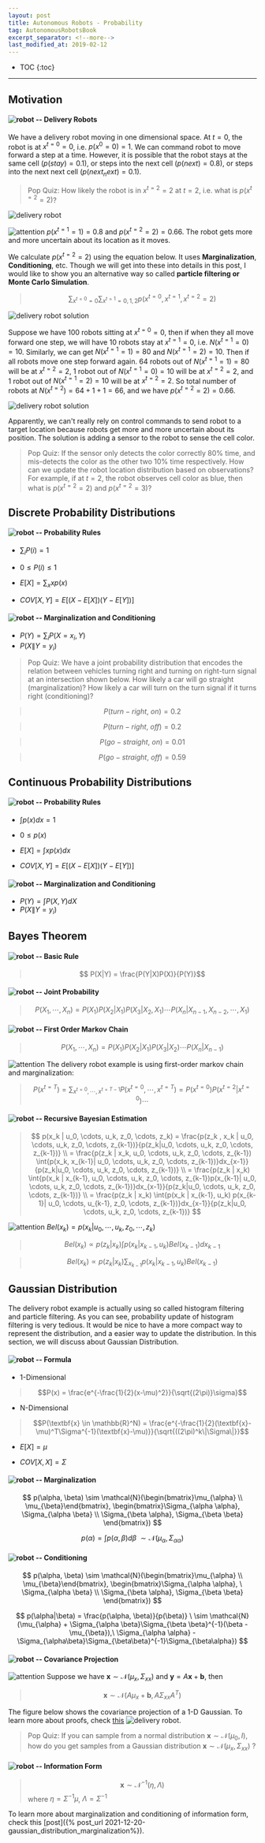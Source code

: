 ```yaml
---
layout: post
title: Autonomous Robots - Probability
tag: AutonomousRobotsBook
excerpt_separator: <!--more-->
last_modified_at: 2019-02-12
---
```

<!--more-->

* TOC
{:toc}

---
## Motivation

#### ![robot]({{site.baseurl}}/images/robot.png) -- Delivery Robots
We have a delivery robot moving in one dimensional space. At $t = 0$, the robot is at
$x^{t=0} = 0$, i.e. $p(x^0 = 0) = 1$. We can command robot to move forward a step at
a time. However, it is possible that the robot stays at the same
cell ($p(stay) = 0.1$), or steps into the next cell ($p(next) = 0.8$), or steps into
the next next cell ($p(next_next) = 0.1$).

> Pop Quiz: How likely the robot is in $x^{t=2} = 2$ at $t=2$, i.e. what is
> $p(x^{t=2}=2)$?

![delivery robot]({{site.baseurl}}/images/2021-02-05-autonomous-rotots-probability/food_delivery.png)

![attention]({{site.baseurl}}/images/attention.gif) $p(x^{t=1}=1) = 0.8$ and
$p(x^{t=2}=2) = 0.66$.
The robot gets more and more uncertain about its location as it moves.

We calculate $p(x^{t=2}=2)$ using the equation below.
It uses **Marginalization**, **Conditioning**, etc. Though we will get into
these into details in this post, I would like to show you an alternative way so
called **particle filtering or Monte Carlo Simulation**.
> $$
\sum_{x^{t=0}=0}{\sum_{x^{t=1}=0,1,2}{p(x^{t=0}, x^{t=1}, x^{t=2}=2)}}
$$

![delivery robot
solution]({{site.baseurl}}/images/2021-02-05-autonomous-rotots-probability/delivery_robot_solution.png)

Suppose we have $100$ robots sitting at $x^{t=0} = 0$, then if when they all move
forward one step, we will have $10$ robots stay at $x^{t=1}=0$, i.e.
$N(x^{t=1}=0)=10$. Similarly, we can get $N(x^{t=1}=1)=80$ and
$N(x^{t=1}=2)=10$. Then if all robots move one step forward again. $64$ robots
out of $N(x^{t=1}=1)=80$ will be at $x^{t=2}=2$, $1$ robot out of
$N(x^{t=1}=0)=10$ will be at $x^{t=2}=2$, and $1$ robot out of
$N(x^{t=1}=2)=10$ will be at $x^{t=2}=2$. So total number of robots at
$N(x^{t=2})=64+1+1=66$, and we have $p(x^{t=2}=2) = 0.66$.

![delivery robot
solution]({{site.baseurl}}/images/2021-02-05-autonomous-rotots-probability/delivery_robot_particles_solution.png)

Apparently, we can't really rely on control commands to send robot to a target
location because robots get more and more uncertain about its position. The
solution is adding a sensor to the robot to sense the cell color.

> Pop Quiz: If the sensor only detects the color correctly 80% time, and
> mis-detects the color as the other two 10% time respectively. How can we
> update the robot location distribution based on observations? For example, if
> at $t=2$, the robot observes cell color as blue, then what is $p(x^{t=2}=2)$
> and $p(x^{t=2}=3)$?


## Discrete Probability Distributions

#### ![robot]({{site.baseurl}}/images/robot.png) -- Probability Rules

* $\sum_i{P(i)} = 1$

* $0 \leq P(i) \leq 1$

* $E[X] = \sum_x{xp(x)}$

* $COV[X, Y] = E[(X-E[X])(Y-E[Y])]$


#### ![robot]({{site.baseurl}}/images/robot.png) -- Marginalization and Conditioning

* $P(Y) = \sum_i{P(X=x_i,Y)}$
* $P(X\|Y=y_i)$

> Pop Quiz: We have a joint probability distribution that encodes the
> relation between vehicles turning right and turning on right-turn signal at
> an intersection shown below. How likely a car will go straight
> (marginalization)? How likely a car will turn on the turn signal if it turns
> right (conditioning)?

> $$P(turn-right,\ on) = 0.2$$

> $$P(turn-right,\ off) = 0.2$$

> $$P(go-straight,\ on) = 0.01$$

> $$P(go-straight,\ off) = 0.59$$


## Continuous Probability Distributions

#### ![robot]({{site.baseurl}}/images/robot.png) -- Probability Rules

* $\int{p(x)}dx = 1$

* $0 \leq p(x)$

* $E[X] = \int{xp(x)}dx$

* $COV[X, Y] = E[(X-E[X])(Y-E[Y])]$

#### ![robot]({{site.baseurl}}/images/robot.png) -- Marginalization and Conditioning

* $P(Y) = \int{P(X,Y)}dX$
* $P(X\|Y=y_i)$

## Bayes Theorem

#### ![robot]({{site.baseurl}}/images/robot.png) -- Basic Rule

> $$ P(X|Y) = \frac{P(Y|X)P(X)}{P(Y)}$$

#### ![robot]({{site.baseurl}}/images/robot.png) -- Joint Probability

> $$ P(X_1, \cdots, X_n) = P(X_1)P(X_2|X_1)P(X_3|X_2,X_1) \cdots P(X_n|X_{n-1}, X_{n-2},\cdots,X_1)$$

#### ![robot]({{site.baseurl}}/images/robot.png) -- First Order Markov Chain

> $$ P(X_1, \cdots, X_n) = P(X_1)P(X_2|X_1)P(X_3|X_2) \cdots P(X_n|X_{n-1})$$

![attention]({{site.baseurl}}/images/attention.gif) The delivery robot example
is using first-order markov chain and marginalization:
> $$P(x^{t=T}) = \sum_{x^{t=0},\cdots, x^{t=T-1}}{P(x^{t=0}, \cdots, x^{t=T})} =
P(x^{t=0})P(x^{t=2}|x^{t=0}) \cdots$$

#### ![robot]({{site.baseurl}}/images/robot.png) -- Recursive Bayesian Estimation

> $$
p(x_k | u_0, \cdots, u_k, z_0, \cdots, z_k) = \frac{p(z_k , x_k | u_0, \cdots,
u_k, z_0, \cdots, z_{k-1})}{p(z_k|u_0, \cdots, u_k, z_0, \cdots, z_{k-1})} \\ =
\frac{p(z_k | x_k, u_0, \cdots, u_k, z_0, \cdots, z_{k-1}) \int{p(x_k, x_{k-1}| u_0, \cdots, u_k, z_0, \cdots,
z_{k-1})}dx_{x-1}}{p(z_k|u_0, \cdots, u_k, z_0, \cdots, z_{k-1})} \\ =
\frac{p(z_k | x_k) \int{p(x_k | x_{k-1}, u_0, \cdots, u_k, z_0, \cdots,
z_{k-1})p(x_{k-1}| u_0, \cdots, u_k, z_0, \cdots,
z_{k-1})}dx_{x-1}}{p(z_k|u_0, \cdots, u_k, z_0, \cdots, z_{k-1})} \\ =
\frac{p(z_k | x_k) \int{p(x_k | x_{k-1}, u_k) p(x_{k-1}| u_0, \cdots, u_{k-1}, z_0, \cdots,
z_{k-1})}dx_{x-1}}{p(z_k|u_0, \cdots, u_k, z_0, \cdots, z_{k-1})}
$$

![attention]({{site.baseurl}}/images/attention.gif) $Bel(x_k) = p(x_k | u_0, \cdots, u_k, z_0, \cdots, z_k)$
> $$
Bel(x_k) \propto p(z_k | x_k) \int{p(x_k | x_{k-1}, u_k) Bel(x_{k-1})}dx_{k-1}
$$

> $$
Bel(x_k) \propto p(z_k | x_k) \sum_{x_{k-1}}{p(x_k | x_{k-1}, u_k) Bel(x_{k-1})}
$$


## Gaussian Distribution

The delivery robot example is actually using so called histogram filtering and
particle filtering. As you can see, probability update of histogram filtering is
very tedious. It would be nice to have a more compact way to represent the
distribution, and a easier way to update the distribution. In this section, we
will discuss about Gaussian Distribution.

#### ![robot]({{site.baseurl}}/images/robot.png) -- Formula

* 1-Dimensional
> $$P(x) = \frac{e^{-\frac{1}{2}(x-\mu)^2}}{\sqrt{(2\pi)}\sigma}$$

* N-Dimensional
> $$P(\textbf{x} \in \mathbb{R}^N) = \frac{e^{-\frac{1}{2}(\textbf{x}-\mu)^T\Sigma^{-1}(\textbf{x}-\mu)}}{\sqrt{((2\pi)^k\|\Sigma\|}}$$

* $E[X] = \mu$

* $COV[X,X] = \Sigma$

#### ![robot]({{site.baseurl}}/images/robot.png) -- Marginalization

$$
p(\alpha, \beta) \sim \mathcal{N}(\begin{bmatrix}\mu_{\alpha} \\
\mu_{\beta}\end{bmatrix}, \begin{bmatrix}\Sigma_{\alpha \alpha},
\Sigma_{\alpha \beta} \\ \Sigma_{\beta \alpha}, \Sigma_{\beta \beta} \end{bmatrix})
$$

$$
p(\alpha) = \int{p(\alpha, \beta)}d\beta \ \sim \mathcal{N}(\mu_{\alpha}, \Sigma_{\alpha \alpha})
$$

#### ![robot]({{site.baseurl}}/images/robot.png) -- Conditioning

$$
p(\alpha, \beta) \sim \mathcal{N}(\begin{bmatrix}\mu_{\alpha} \\
\mu_{\beta}\end{bmatrix}, \begin{bmatrix}\Sigma_{\alpha \alpha},
\ \Sigma_{\alpha \beta} \\ \Sigma_{\beta \alpha}, \Sigma_{\beta \beta} \end{bmatrix})
$$

$$
p(\alpha|\beta) = \frac{p(\alpha, \beta)}{p(\beta)} \ \sim \mathcal{N}(\mu_{\alpha} + \Sigma_{\alpha
\beta}\Sigma_{\beta \beta}^{-1}(\beta - \mu_{\beta}),\ \Sigma_{\alpha \alpha} - \Sigma_{\alpha\beta}\Sigma_{\beta\beta}^{-1}\Sigma_{\beta\alpha})
$$

#### ![robot]({{site.baseurl}}/images/robot.png) -- Covariance Projection

![attention]({{site.baseurl}}/images/attention.gif) Suppose we have $\textbf{x}
\sim \mathcal{N}(\mu_{x}, \Sigma_{xx})$ and $\textbf{y} = A\textbf{x} +
\textbf{b}$, then
> $$
\textbf{x}
\sim \mathcal{N}(A\mu_{x}+\textbf{b}, A\Sigma_{xx}A^T)
$$

The figure below shows the covariance projection of a 1-D Gaussian. To learn more
about proofs, check [this](https://april.eecs.umich.edu/courses/eecs498_f09/wiki/images/d/d1/L13.CovarianceProjection.pdf)
![delivery robot]({{site.baseurl}}/images/2021-02-05-autonomous-rotots-probability/covariance_projection.png).

> Pop Quiz: If you can sample from a normal distribution $\textbf{x}
\sim \mathcal{N}(\mu_{0}, I)$, how do you get samples from a Gaussian
distribution $\textbf{x} \sim \mathcal{N}(\mu_{x}, \Sigma_{xx})$ ?

#### ![robot]({{site.baseurl}}/images/robot.png) -- Information Form

> $$ \textbf{x} \sim \mathcal{N}^{-1}(\eta, \Lambda)$$
> where $\eta = \Sigma^{-1}\mu$, $\Lambda = \Sigma^{-1}$

To learn more about marginalization and conditioning of information form, check
this [post]({% post_url 2021-12-20-gaussian_distribution_marginalization%}).
